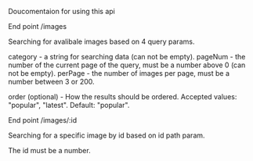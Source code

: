 Doucomentaion for using this api


End point /images

Searching for avalibale images based on 4 query params.

category - a string for searching data (can not be empty).
pageNum - the number of the current page of the query, must be a number above 0 (can not be empty).
perPage - the number of images per page, must be a number between 3 or 200.

order (optional) - How the results should be ordered. Accepted values: "popular", "latest". Default: "popular".


End point /images/:id

Searching for a specific image by id based on id path param.

The id must be a number.

